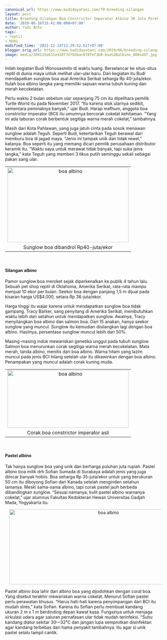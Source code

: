 ```yaml
---
canonical_url: https://www.budidayatani.com/79-breeding-silangan
layout: post
title: Breeding Silangan Boa Constrictor Imperator Albino 30 Juta Perekor
date: '2019-06-16T15:41:00.000+07:00'
author: Yudi Anto
tags:
- reptil
- Hobi
modified_time: '2022-12-14T12:29:52.527+07:00'
blogger_orig_url: https://www.budidayatani.com/2019/06/breeding-silangan-boa-constrictor.html
image: media/304115a631e438f7d7b3bac678fef3b8-boa%2Balbino_800x497.jpg
---
```

<p>Inilah kegiatan Budi Wonosasmito di waktu luang. Berselancar ke situs-situs reptil di dunia maya untuk melihat ular-ular baru. Dari kegiatan itu Budi mendapatkan sunglow boa asal Amerika Serikat seharga Rp 40-juta/ekor. Itulah boa albino langka yang memiliki sapuan warna tubuh kuning dan merah kecokelatan.</p><p>Perlu waktu 2 bulan sebelum ular sepanjang 75 cm itu dipelihara pemilik Turtle World itu pada November 2017. “Itu karena stok ularnya sedikit, sementara peminatnya banyak,” ujar Budi. Harap mafhum, anggota boa constrictor imperator (BCI) itu umumnya bercorak cokelat kehitaman. “Yang ini ada taburan corak berbentuk segitiga warna merah cokelat,” tambahnya.</p><p>Masih dari Kota Pahlawan, yang juga jatuh cinta pada sosok menawan sunglow adalah Teguh. Seperti Budi, ketertarikan Teguh berawal dari memburu boa di jagad maya. “Jenis ini tampak unik dan tidak rewel,” katanya. Boa seperti itu yang memang dicari pemilik perusahaan distributor keramik itu. “Waktu saya untuk merawat tidak banyak, tapi suka jenis langka,” kata Teguh yang memberi 3 tikus putih seminggu sekali sebagai pakan sang ular.</p><table style="margin-left: auto; margin-right: auto; text-align: center;" cellspacing="0" cellpadding="0" align="center"><tbody><tr><td style="text-align: center;"><a style="margin-left: auto; margin-right: auto;" href="https://i2.wp.com/1.bp.blogspot.com/-kBVvSfCM9kE/XQT2k6Q-NyI/AAAAAAAACFA/73tSYgsUQhAMEA3RYoFhdZcmiaWKDU0GQCLcBGAs/s1600/boa%2Balbino_800x497.jpg?ssl=1"><img loading="lazy" title="" src="https://i0.wp.com/1.bp.blogspot.com/-kBVvSfCM9kE/XQT2k6Q-NyI/AAAAAAAACFA/73tSYgsUQhAMEA3RYoFhdZcmiaWKDU0GQCLcBGAs/s400/boa%2Balbino_800x497.jpg?resize=400%2C247&amp;ssl=1" alt="boa albino" width="400" height="247" border="0" data-original-height="497" data-original-width="800" data-recalc-dims="1" /></a></td></tr><tr><td style="text-align: center;">Sunglow boa dibandrol Rp40-juta/ekor</td></tr></tbody></table><p>&nbsp;</p><h4>Silangan albino</h4><p>Pamor sunglow boa meroket sejak diperkenalkan ke publik 4 tahun lalu. Sebuah pet shop reptil di Oklahoma, Amerika Serikat, rata-rata mampu menjual 10 ekor per bulan. Seekor boa dengan panjang 1,5 m dijual pada kisaran harga US$4.000, setara Rp 36-juta/ekor.</p><p>Harga tinggi itu wajar karena untuk mendapatkan sunglow boa tidak gampang. Tracy Barker, sang penyilang di Amerika Serikat, membutuhkan waktu lebih dari setahun untuk mendapatkan sunglow. Awalnya, Tracy menyilangkan boa albino dan salmon boa. Dari 15 anakan, hanya seekor sunglow yang muncul. Sunglow itu kemudian disilangkan lagi dengan boa albino. Hasilnya, persentase sunglow muncul lebih dari 50%.</p><p>Masing-masing induk mewariskan genetika unggul pada tubuh sunglow. Salmon boa menurunkan corak segitiga warna merah kecokelatan. Mata merah, tanda albino, menitis dari boa albino. Warna hitam yang lazim muncul pada jenis BCI hilang setelah ular itu dikawinkan dengan boa albino. Penampakan yang muncul adalah corak kuning muda.</p><table style="margin-left: auto; margin-right: auto; text-align: center;" cellspacing="0" cellpadding="0" align="center"><tbody><tr><td style="text-align: center;"><a style="margin-left: auto; margin-right: auto;" href="https://i0.wp.com/1.bp.blogspot.com/-ccdKw39t9Iw/XQT2oQpl8QI/AAAAAAAACFE/qj5iOmzM0IkfbyP0Yq6fwShnC_wZEUKBgCLcBGAs/s1600/boa%2Balbino_800x382.jpg?ssl=1"><img loading="lazy" title="" src="https://i0.wp.com/1.bp.blogspot.com/-ccdKw39t9Iw/XQT2oQpl8QI/AAAAAAAACFE/qj5iOmzM0IkfbyP0Yq6fwShnC_wZEUKBgCLcBGAs/s400/boa%2Balbino_800x382.jpg?resize=400%2C190&amp;ssl=1" alt="boa albino" width="400" height="190" border="0" data-original-height="382" data-original-width="800" data-recalc-dims="1" /></a></td></tr><tr><td style="text-align: center;">Corak boa constrictor imperator asli</td></tr></tbody></table><p>&nbsp;</p><h4>Pastel albino</h4><p>Tak hanya sunglow boa yang unik dan berharga puluhan juta rupiah. Pastel albino boa milik drh Sofian Sumada di Surabaya adalah jenis yang juga diincar banyak hobiis. Boa seharga Rp 35-juta/ekor untuk yang berukuran 50 cm itu diboyong Sofian dari Kanada setelah menginden setahun lamanya. Meski sama-sama albino, tapi corak pastel jauh berbeda dibandingkan sunglow. “Sesuai namanya, kulit pastel albino warnanya cokelat,” ujar alumnus Fakultas Kedokteran Hewan Universitas Gadjah Mada, Yogyakarta itu.</p><div style="clear: both; text-align: center;"><a style="margin-left: 1em; margin-right: 1em;" href="https://i2.wp.com/1.bp.blogspot.com/-uWu_EVQrmhc/XQT2sBDKieI/AAAAAAAACFI/h5Pa6gW-1gAlk0RxhCn52qJRUaD6KqV9ACLcBGAs/s1600/boa%2Balbino_800x311.jpg?ssl=1"><img loading="lazy" title="" src="https://i2.wp.com/1.bp.blogspot.com/-uWu_EVQrmhc/XQT2sBDKieI/AAAAAAAACFI/h5Pa6gW-1gAlk0RxhCn52qJRUaD6KqV9ACLcBGAs/s640/boa%2Balbino_800x311.jpg?resize=640%2C248&amp;ssl=1" alt="boa albino" width="640" height="248" border="0" data-original-height="311" data-original-width="800" data-recalc-dims="1" /></a></div><p>Pastel albino boa lahir dari albino boa yang dijodohkan dengan coral boa. Yang disebut terakhir mewariskan warna cokelat. Menurut Sofian pastel perlu perawatan khusus. “Harus hati-hati karena penyimpangan dari BCI itu mudah stres,” kata Sofian. Karena itu Sofian perlu membuat kandang ukuran 2 m x 1 m berdinding depan kawat kasa. Fungsinya untuk menjaga sirkulasi udara agar saluran pernafasan ular tidak mudah terinfeksi. “Suhu kandang diatur sekitar 30—32°C dan jangan lupa semprotkan disinfektan agar kandang terbebas dari hama penyakit tambahnya. Itu agar si unik pastel selalu tampil cantik.</p>